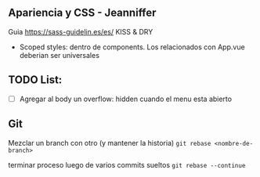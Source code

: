 ## Apariencia y CSS - Jeanniffer

Guia https://sass-guidelin.es/es/
KISS & DRY

- Scoped styles: dentro de components. Los relacionados con App.vue deberian ser universales

## TODO List:

- [ ] Agregar al body un overflow: hidden cuando el menu esta abierto

## Git

Mezclar un branch con otro (y mantener la historia) `git rebase <nombre-de-branch>`

terminar proceso luego de varios commits sueltos `git rebase --continue`
